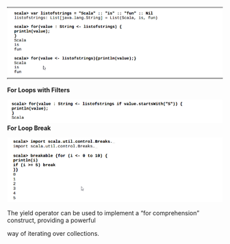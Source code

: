 ![](/assets/ForLoop.png)

**For Loops with Filters**

![](/assets/ForLoopFilters.png)**For Loop Break**

![](/assets/ForLoopBreak.png)

The yield operator can be used to implement a “for comprehension” construct, providing a powerful

way of iterating over collections.



